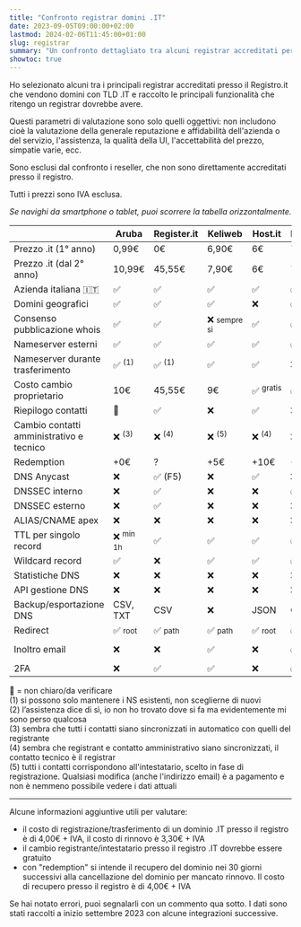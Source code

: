 ```yaml
---
title: "Confronto registrar domini .IT"
date: 2023-09-05T09:00:00+02:00
lastmod: 2024-02-06T11:45:00+01:00
slug: registrar
summary: "Un confronto dettagliato tra alcuni registrar accreditati per i domini .IT."
showtoc: true
---
```


Ho selezionato alcuni tra i principali registrar accreditati presso il Registro.it che vendono domini con TLD .IT e raccolto le principali funzionalità che ritengo un registrar dovrebbe avere.

Questi parametri di valutazione sono solo quelli oggettivi: non includono cioè la valutazione della generale reputazione e affidabilità dell'azienda o del servizio, l'assistenza, la qualità della UI, l'accettabilità del prezzo, simpatie varie, ecc.

Sono esclusi dal confronto i reseller, che non sono direttamente accreditati presso il registro.

Tutti i prezzi sono IVA esclusa.

<div id="mobile-instructions">

*Se navighi da smartphone o tablet, puoi scorrere la tabella orizzontalmente.*

</div>

<style>
@media screen and (min-width: 1200px) {
    #table-container {
        margin-left: calc(-100vw / 2 + (var(--main-width)) / 2 + var(--gap));
        margin-right: calc(-100vw / 2 + (var(--main-width)) / 2 + var(--gap));
    }
    #table-container > table {
        margin: 32px auto;
        width: fit-content;
        max-width: 100%;
        overflow-x: visible;
    }
    #mobile-instructions {
        display: none;
    }
}
#notes-container p {
    margin: 0;
}
</style>

<div id="table-container">

|                                          | Aruba                          | Register.it           | Keliweb                 | Host.it               | Netsons               | Shellrent                  | Tophost               | Flazio           | OVH                   | Bitname          |
|------------------------------------------|--------------------------------|-----------------------|-------------------------|-----------------------|-----------------------|----------------------------|-----------------------|------------------|-----------------------|------------------|
| Prezzo .it (1° anno)                     | 0,99€                          | 0€                    | 6,90€                   | 6€                    | 7,59€                 | 4,90€                      | 5,99€                 | 3,99€            | 2,99€                 | 6,25€            |
| Prezzo .it (dal 2° anno)                 | 10,99€                         | 45,55€                | 7,90€                   | 6€                    | 7,59€                 | 9,99€                      | 5,99€                 | 3,99€            | 8,99€                 | 6,25€            |
| Azienda italiana 🇮🇹                      | ✅                              | ✅                     | ✅                       | ✅                     | ✅                     | ✅                          | ✅                     | ✅                | ❌                     | ✅                |
| Domini geografici                        | ✅                              | ✅                     | ✅                       | ❌                     | ✅                     | ✅                          | ✅                     | ❌                | ✅                     | ✅                |
| Consenso pubblicazione whois             | ✅                              | ✅                     | ❌ <small>sempre sì</small>             | ✅                     | ✅                     | ✅ <small>sempre no</small> | ✅                     | ✅                | ✅                    | ✅                |
| Nameserver esterni                       | ✅                              | ✅                     | ✅                       | ✅                     | ✅                     | ✅                          | ❌                     | ✅                | ✅                     | ✅                |
| Nameserver durante trasferimento         | ✅ <sup>(1)</sup>               | ✅ <sup>(1)</sup>      | ✅                       | ✅                     | ❌                     | ✅ <sup>(2)</sup>          | ❌                     | ✅ <sup>(1)</sup> | 🔸                    | ✅                |
| Costo cambio proprietario                | 10€                            | 45,55€                 | 9€                      | ✅ <sup>gratis</sup>   | ✅ <sup>gratis</sup>   | ✅ <sup>gratis</sup>        | ✅ <sup>gratis</sup>   | 🔸               | ✅ <sup>gratis</sup>   | ✅ <sup>gratis</sup> |
| Riepilogo contatti                       | 🔸                              | ✅                     | ❌                       | ✅                     | ❌                     | ✅                          | ✅                     | 🔸                | ✅                    | ✅                 |
| Cambio contatti amministrativo e tecnico | ❌ <sup>(3)</sup>               | ❌ <sup>(4)</sup>      | ❌ <sup>(5)</sup>        | ❌ <sup>(4)</sup>      | ❌ <sup>(3)</sup>      | ✅                          | ❌ <sup>(4)</sup>      | ❌ <sup>(3)</sup> | ✅                    | ❌ <sup>(4)</sup> |
| Redemption                               | +0€                             | ?                     | +5€                      | +10€                  | +0€                   | +10€?                      | +>0€?                 | 🔸               | 49,99€                | 19€              |
| DNS Anycast                              | ❌                              | ✅ (F5)                | ❌                       | ✅                     | ❌                     | ❌                          | ❌                     | ❌                | +1,09€                | ❌                |
| DNSSEC interno                           | ❌                              | ✅                     | ❌                       | ❌                     | ✅                     | ✅                          | ❌                     | ❌                | ✅                     | ❌                |
| DNSSEC esterno                           | ❌                              | ✅                     | ❌                       | ❌                     | ❌                     | ✅                          | ❌                     | ❌                | ✅                     | ❌                |
| ALIAS/CNAME apex                         | ❌                              | ❌                     | ❌                       | ❌                     | ❌                     | ❌                          | ❌                     | ❌                | ❌                     | 🔸               |
| TTL per singolo record                   | ❌ <sup>min 1h</sup>            | ✅                     | ✅                       | ✅                     | ✅                     | ❌ <sup>min 1h</sup>        | ❌                     | ❌                | ✅                     | ❌                |
| Wildcard record                          | ✅                              | ❌                     | ✅                       | ✅                     | ✅                     | ✅                          | ✅                     | 🔸               | ✅                    | 🔸               |
| Statistiche DNS                          | ❌                              | ❌                     | ❌                       | ❌                     | ❌                     | ❌                          | ❌                     | ❌                | ❌                     | ❌                |
| API gestione DNS                         | ❌                              | ❌                     | ❌                       | ❌                     | ❌                     | ✅                          | ❌                     | ❌                | ✅                     | ❌                |
| Backup/esportazione DNS                  | CSV, TXT                        | CSV                    | ❌                       | JSON                  | CSV                   | BIND, Excel                | ❌                     | ❌                | BIND                  | ❌                |
| Redirect                                 | ✅ <small>root</small>          | ✅ <small>path</small> | ✅ <small>path</small>   | ✅ <small>root</small> | ✅ <small>path</small> | ✅ <small>path</small>      | ✅ <small>root</small> | ❌                | ✅ <small>root</small> | ❌                |
| Inoltro email                            | ❌                              | ❌                     | ✅                       | ❌                     | ✅                     | ❌                          | ✅                     | ❌                | ✅ <small>inbox 1GB</small>  | ❌            |
| 2FA                                      | ❌                              | ✅                     | ✅                       | ❌                     | ✅                     | ✅                          | ❌                     | ❌                | ✅                     | ✅                |

</div>

<div id="notes-container">

🔸 = non chiaro/da verificare

(1) si possono solo mantenere i NS esistenti, non sceglierne di nuovi

(2) l’assistenza dice di sì, io non ho trovato dove si fa ma evidentemente mi sono perso qualcosa

(3) sembra che tutti i contatti siano sincronizzati in automatico con quelli del registrante

(4) sembra che registrant e contatto amministrativo siano sincronizzati, il contatto tecnico è il registrar

(5) tutti i contatti corrispondono all'intestatario, scelto in fase di registrazione. Qualsiasi modifica (anche l'indirizzo email) è a pagamento e non è nemmeno possibile vedere i dati attuali

</div>

---

Alcune informazioni aggiuntive utili per valutare:

- il costo di registrazione/trasferimento di un dominio .IT presso il registro è di 4,00€ + IVA, il costo di rinnovo è 3,30€ + IVA
- il cambio registrante/intestatario presso il registro .IT dovrebbe essere gratuito
- con "redemption" si intende il recupero del dominio nei 30 giorni successivi alla cancellazione del dominio per mancato rinnovo. Il costo di recupero presso il registro è di 4,00€ + IVA

Se hai notato errori, puoi segnalarli con un commento qua sotto. I dati sono stati raccolti a inizio settembre 2023 con alcune integrazioni successive.
